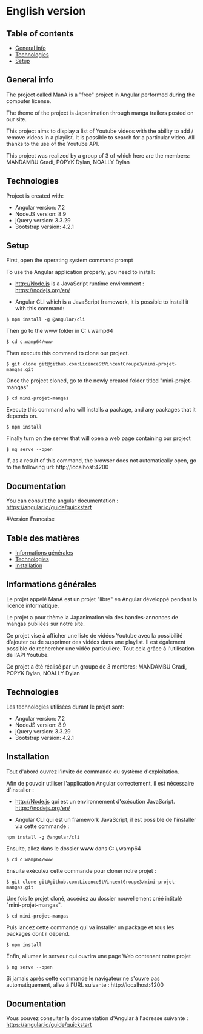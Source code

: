 # English version
## Table of contents
* [General info](#general-info)
* [Technologies](#technologies)
* [Setup](#setup)

## General info

The project called ManA is a "free" project in Angular performed during the computer license.

The theme of the project is Japanimation through manga trailers posted on our site.

This project aims to display a list of Youtube videos with the ability to add / remove videos in a playlist.
It is possible to search for a particular video. All thanks to the use of the Youtube API.
	
This project was realized by a group of 3 of which here are the members:
MANDAMBU Gradi,
POPYK Dylan,
NOALLY Dylan
	
## Technologies
Project is created with:
* Angular version: 7.2
* NodeJS version: 8.9
* jQuery version: 3.3.29
* Bootstrap version: 4.2.1

	
## Setup
First, 
open the operating system command prompt

To use the Angular application properly, you need to install:
- http://Node.js is a JavaScript runtime environment : https://nodejs.org/en/

- Angular CLI which is a JavaScript framework, it is possible to install it with this command:
 ```
 $ npm install -g @angular/cli
 ```

Then go to the www folder in C: \ wamp64

```
$ cd c:wamp64/www
```
Then execute this command to clone our project.
```
$ git clone git@github.com:LicenceStVincentGroupe3/mini-projet-mangas.git
```
Once the project cloned, go to the newly created folder titled "mini-projet-mangas"
```
$ cd mini-projet-mangas
```
Execute this command who will installs a package, and any packages that it depends on.
```
$ npm install
```
Finally turn on the server that will open a web page containing our project
```
$ ng serve --open
```
If, as a result of this command, the browser does not automatically open, go to the following url: http://localhost:4200

## Documentation
You can consult the angular documentation : https://angular.io/guide/quickstart

#Version Francaise
## Table des matières
* [Informations générales](#information-générales)
* [Technologies](#technologies)
* [Installation](#installation)

## Informations générales


Le projet appelé ManA est un projet "libre" en Angular développé pendant la licence informatique.

Le projet a pour thème la Japanimation via des bandes-annonces de mangas publiées sur notre site.

Ce projet vise à afficher une liste de vidéos Youtube avec la possibilité d’ajouter ou de supprimer des vidéos dans une playlist. Il est également possible de rechercher une vidéo particulière. Tout cela grâce à l'utilisation de l'API Youtube.

Ce projet a été réalisé par un groupe de 3 membres: MANDAMBU Gradi, POPYK Dylan, NOALLY Dylan

## Technologies
Les technologies utilisées durant le projet sont:
* Angular version: 7.2
* NodeJS version: 8.9
* jQuery version: 3.3.29
* Bootstrap version: 4.2.1

## Installation
Tout d'abord ouvrez l'invite de commande du système d'exploitation.

Afin de pouvoir utiliser l'application Angular correctement, il est nécessaire d'installer :
- http://Node.js qui est un environnement d'exécution JavaScript.
https://nodejs.org/en/

- Angular CLI qui est un framework JavaScript, il est possible de l'installer via cette commande : 
```
npm install -g @angular/cli
```
Ensuite, allez dans le dossier **www** dans C: \ wamp64
```
$ cd c:wamp64/www
```
Ensuite exécutez cette commande pour cloner notre projet :
```
$ git clone git@github.com:LicenceStVincentGroupe3/mini-projet-mangas.git
```

Une fois le projet cloné, accédez au dossier nouvellement créé intitulé "mini-projet-mangas".
```
$ cd mini-projet-mangas
```
Puis lancez cette commande qui va installer un package et tous les packages dont il dépend.
```
$ npm install
```
Enfin, allumez le serveur qui ouvrira une page Web contenant notre projet
```
$ ng serve --open
```
Si jamais après cette commande le navigateur ne s'ouvre pas automatiquement, allez à l'URL suivante : http://localhost:4200

## Documentation
Vous pouvez consulter la documentation d'Angular à l'adresse suivante : https://angular.io/guide/quickstart
